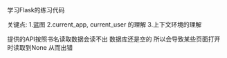 学习Flask的练习代码

关键点:
	1.蓝图
	2.current_app, current_user 的理解
	3.上下文环境的理解

提供的API按照书名读取数据会读不出
数据库还是空的 所以会导致某些页面打开时读取到None 从而出错